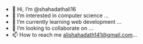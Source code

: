 - 👋 Hi, I’m @shahadathali16
- 👀 I’m interested in computer science ...
- 🌱 I’m currently learning web development ...
- 💞️ I’m looking to collaborate on ...
- 📫 How to reach me  alishahadath141@gmail.com...

<!---
shahadathali16/shahadathali16 is a ✨ special ✨ repository because its `README.md` (this file) appears on your GitHub profile.
You can click the Preview link to take a look at your changes.
--->

